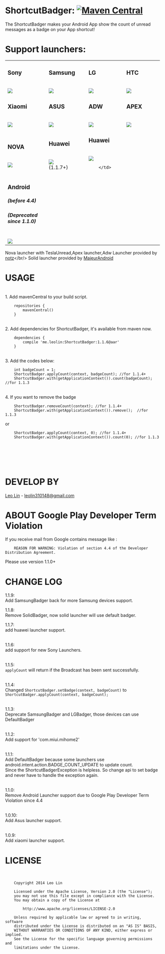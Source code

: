ShortcutBadger: [![Maven Central](https://maven-badges.herokuapp.com/maven-central/me.leolin/ShortcutBadger/badge.svg)](https://maven-badges.herokuapp.com/maven-central/me.leolin/ShortcutBadger)
===================================

The ShortcutBadger makes your Android App show the count of unread messages as a badge on your App shortcut!

# Support launchers:<br/>

<table>
<tr>
        <td width="130">
                <h3>Sony</h3>
                <br>
                <img src="https://raw.github.com/leolin310148/ShortcutBadger/master/screenshots/ss_sony.png"/>
        </td>
        <td width="130">
                <h3>Samsung</h3>
                <br>
                <img src="https://raw.github.com/leolin310148/ShortcutBadger/master/screenshots/ss_samsung.png"/>
        </td>
        <td width="130">
                <h3>LG</h3>
                <br>
                <img src="https://raw.github.com/leolin310148/ShortcutBadger/master/screenshots/ss_lg.png"/>
        </td>
        <td width="130">
                <h3>HTC</h3>
                <br>
                <img src="https://raw.github.com/leolin310148/ShortcutBadger/master/screenshots/ss_htc.png"/>
        </td>
</tr>
<tr>        
        <td width="130">
                <h3>Xiaomi</h3>
                <br>
                <img src="https://raw.github.com/leolin310148/ShortcutBadger/master/screenshots/ss_xiaomi.png"/>
        </td>
        <td width="130">
                <h3>ASUS</h3>
                <br>
                <img src="https://raw.github.com/leolin310148/ShortcutBadger/master/screenshots/ss_asus.png"/>
        </td>
        <td width="130">
                <h3>ADW</h3>
                <br>
                <img src="https://raw.github.com/leolin310148/ShortcutBadger/master/screenshots/ss_adw.png"/>
        </td>
        <td width="130">
                <h3>APEX</h3>
                <br>
                <img src="https://raw.github.com/leolin310148/ShortcutBadger/master/screenshots/ss_apex.png"/>
        </td>
<tr>        
        <td width="130">
                <h3>NOVA</h3>
                <br>
                <img src="https://raw.github.com/leolin310148/ShortcutBadger/master/screenshots/ss_nova.png"/>
        </td>
        <td width="130">
            <h3>Huawei</h3>
            <br>
            <img src="https://raw.github.com/leolin310148/ShortcutBadger/master/screenshots/ss_huawei.png"/>
            <br>
            (1.1.7+)
        </td>
          <td width="130">
            <h3>Huawei</h3>
            <br>
            <img src="https://raw.github.com/linwoain/ShortcutBadger/master/screenshots/ss_zuk.png"/>
          
        </td>
</tr>

<tr>
<td width="130">
<h3>Android</h3>
<h5>(before 4.4)</h5>
<h5>(Deprecated since 1.1.0)</h5>
<br>
<img src="https://raw.github.com/leolin310148/ShortcutBadger/master/screenshots/ss_android.png"/>
</td>
</tr>

</table> 


Nova launcher with TeslaUnread,Apex launcher,Adw Launcher provided by [notz](https://github.com/notz)</br/>
Solid launcher provided by [MajeurAndroid](https://github.com/MajeurAndroid)


USAGE
===================================
<br/>1. Add mavenCentral to your build script.

        repositories {
            mavenCentral()
        }
    
<br/>2. Add dependencies for ShortcutBadger, it's available from maven now.
        
        dependencies {
            compile 'me.leolin:ShortcutBadger:1.1.6@aar'
        }

<br/>3. Add the codes below:

        int badgeCount = 1;
        ShortcutBadger.applyCount(context, badgeCount); //for 1.1.4+
        ShortcutBadger.with(getApplicationContext()).count(badgeCount); //for 1.1.3
        
<br/>4. If you want to remove the badge
        
        ShortcutBadger.removeCount(context); //for 1.1.4+
        ShortcutBadger.with(getApplicationContext()).remove();  //for 1.1.3
or
        
        ShortcutBadger.applyCount(context, 0); //for 1.1.4+
        ShortcutBadger.with(getApplicationContext()).count(0); //for 1.1.3
<br/>
<br/>
<br/>
<br/>


DEVELOP BY
===================================
[Leo Lin](https://github.com/leolin310148) - leolin310148@gmail.com


ABOUT Google Play Developer Term Violation
===================================
If you receive mail from Google contains message like :<br/> 

        REASON FOR WARNING: Violation of section 4.4 of the Developer Distribution Agreement.
        
Please use version 1.1.0+



CHANGE LOG
===================================
1.1.9:<br/>
Add SamsungBadger back for more Samsung devices support.

1.1.8:<br/>
Remove SolidBadger, now solid launcher will use default badger.


1.1.7:<br/>
add huawei launcher support. <br/>
<br/>

1.1.6:<br/>
add support for new Sony Launchers. <br/>
<br/>

1.1.5:<br/>
`applyCount` will return if the Broadcast has been sent successfully. <br/>
<br/>

1.1.4:<br/>
Changed `ShortcutBadger.setBadge(context, badgeCount)` to `ShortcutBadger.applyCount(context, badgeCount);`<br/>
<br/>

1.1.3:<br/>
Deprecate SamsungBadger and LGBadger, those devices can use DefaultBadger<br/>
<br/>

1.1.2:<br/>
Add support for 'com.miui.mihome2'<br/>
<br/>

1.1.1:<br/>
Add DefaultBadger because some launchers use android.intent.action.BADGE_COUNT_UPDATE to update count.
<br/>
Since the ShortcutBadgerException is helpless. So change api to set badge and never have to handle the exception again. 
<br/>
<br/>

1.1.0:<br/>
Remove Android Launcher support due to  Google Play Developer Term Violation since 4.4 
<br/>
<br/>

1.0.10:<br/>
Add Asus launcher support.
<br/>
<br/>

1.0.9:<br/>
Add xiaomi launcher support.


LICENSE
===================================
<br/>
        
        Copyright 2014 Leo Lin
        
        Licensed under the Apache License, Version 2.0 (the "License");
        you may not use this file except in compliance with the License.
        You may obtain a copy of the License at
        
            http://www.apache.org/licenses/LICENSE-2.0
        
        Unless required by applicable law or agreed to in writing, software
        distributed under the License is distributed on an "AS IS" BASIS,
        WITHOUT WARRANTIES OR CONDITIONS OF ANY KIND, either express or implied.
        See the License for the specific language governing permissions and
        limitations under the License.
<br/>       
